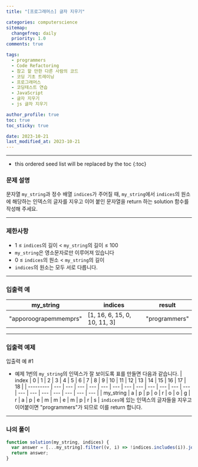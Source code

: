 ```yaml
---
title: "[프로그래머스] 글자 지우기"

categories: computerscience
sitemap:
  changefreq: daily
  priority: 1.0
comments: true

tags:
  - programmers
  - Code Refactoring
  - 참고 할 만한 다른 사람의 코드
  - 코딩 기초 트레이닝
  - 프로그래머스
  - 코딩테스트 연습
  - JavaScript
  - 글자 지우기
  - js 글자 지우기

author_profile: true
toc: true
toc_sticky: true

date: 2023-10-21
last_modified_at: 2023-10-21
---
```


---

<!-- prettier-ignore -->
* this ordered seed list will be replaced by the toc 
{:toc}

### 문제 설명

문자열 `my_string`과 정수 배열 `indices`가 주어질 때, `my_string`에서 `indices`의 원소에 해당하는 인덱스의 글자를 지우고 이어 붙인 문자열을 return 하는 solution 함수를 작성해 주세요.

---

### 제한사항

- 1 ≤ `indices`의 길이 < `my_string`의 길이 ≤ 100
- `my_string`은 영소문자로만 이루어져 있습니다
- 0 ≤ `indices`의 원소 < `my_string`의 길이
- `indices`의 원소는 모두 서로 다릅니다.

---

### 입출력 예

| my_string             | indices                      | result        |
| --------------------- | ---------------------------- | ------------- |
| "apporoograpemmemprs" | [1, 16, 6, 15, 0, 10, 11, 3] | "programmers" |

---

### 입출력 예제

입출력 예 #1

- 예제 1번의 `my_string`의 인덱스가 잘 보이도록 표를 만들면 다음과 같습니다.
  | index | 0 | 1 | 2 | 3 | 4 | 5 | 6 | 7 | 8 | 9 | 10 | 11 | 12 | 13 | 14 | 15 | 16 | 17 | 18 |
  | --------- | --- | --- | --- | --- | --- | --- | --- | --- | --- | --- | --- | --- | --- | --- | --- | --- | --- | --- | --- |
  | my_string | a | p | p | o | r | o | o | g | r | a | p | e | m | m | e | m | p | r | s |
  `indices`에 있는 인덱스의 글자들을 지우고 이어붙이면 "programmers"가 되므로 이를 return 합니다.

---

### 나의 풀이

```jsx
function solution(my_string, indices) {
  var answer = [...my_string].filter((v, i) => !indices.includes(i)).join("");
  return answer;
}
```
